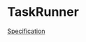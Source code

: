 # TaskRunner

[Specification](https://docs.google.com/document/d/1UGdaWp1jADhfz5pv4PDfFfWgY5Z3HCYQweXP2ce55fI/edit#heading=h.kvdkaj7mnys)
